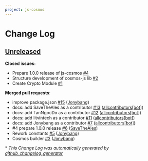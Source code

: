 ```yaml
---
project: js-cosmos
---
```

# Change Log

## [Unreleased](https://github.com/cybercongress/js-cosmos/tree/HEAD)

**Closed issues:**

- Prepare 1.0.0 release of js-cosmos [\#4](https://github.com/cybercongress/js-cosmos/issues/4)
- Structure development of cosmos-js lib [\#2](https://github.com/cybercongress/js-cosmos/issues/2)
- Create Crypto Module [\#1](https://github.com/cybercongress/js-cosmos/issues/1)

**Merged pull requests:**

- improve package.json [\#15](https://github.com/cybercongress/js-cosmos/pull/15) ([Jonybang](https://github.com/Jonybang))
- docs: add SaveTheAles as a contributor [\#13](https://github.com/cybercongress/js-cosmos/pull/13) ([allcontributors[bot]](https://github.com/apps/allcontributors))
- docs: add TanNgocDo as a contributor [\#12](https://github.com/cybercongress/js-cosmos/pull/12) ([allcontributors[bot]](https://github.com/apps/allcontributors))
- docs: add litvintech as a contributor [\#11](https://github.com/cybercongress/js-cosmos/pull/11) ([allcontributors[bot]](https://github.com/apps/allcontributors))
- docs: add Jonybang as a contributor [\#7](https://github.com/cybercongress/js-cosmos/pull/7) ([allcontributors[bot]](https://github.com/apps/allcontributors))
- \#4 prepare 1.0.0 release [\#6](https://github.com/cybercongress/js-cosmos/pull/6) ([SaveTheAles](https://github.com/SaveTheAles))
- Rework constants [\#5](https://github.com/cybercongress/js-cosmos/pull/5) ([Jonybang](https://github.com/Jonybang))
- Cosmos builder [\#3](https://github.com/cybercongress/js-cosmos/pull/3) ([Jonybang](https://github.com/Jonybang))



\* *This Change Log was automatically generated by [github_changelog_generator](https://github.com/skywinder/Github-Changelog-Generator)*